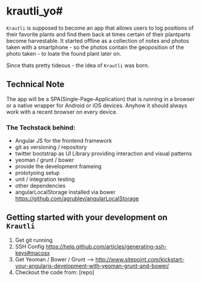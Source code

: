 # krautli_yo#

`Krautli` is supposed to become an app that allows users to log positions of their favorite plants and find them back at times certain of their plantparts become harvestable.
It started offline as a collection of notes and photos taken with a smartphone - so the photos contain the geoposition of the photo taken - to loate the found plant later on.

Since thats pretty tideous - the idea of `Krautli` was born.


## Technical Note ##

The app will be a SPA(Single-Page-Application) that is running in a browser or a native wrapper for Android or iOS devices. Anyhow it should always work with a recent browser on every device.

### The Techstack behind: ###
- Angular JS for the frontend framework
- git as versioning / repository
- twitter bootstrap as UI Library providing interaction and visual patterns
- yeoman / grunt / bower
 - provide the development frameing
 - prototyoing setup
 - unit / integration testing 
- other dependencies
 - angularLocalStorage installed via bower https://github.com/agrublev/angularLocalStorage


## Getting started with your development on `Krautli` ##

1. Get git running
2. SSH Config https://help.github.com/articles/generating-ssh-keys#macosx
3. Get Yeoman / Bower / Grunt --> http://www.sitepoint.com/kickstart-your-angularjs-development-with-yeoman-grunt-and-bower/
4. Checkout the code from: [repo]
 


